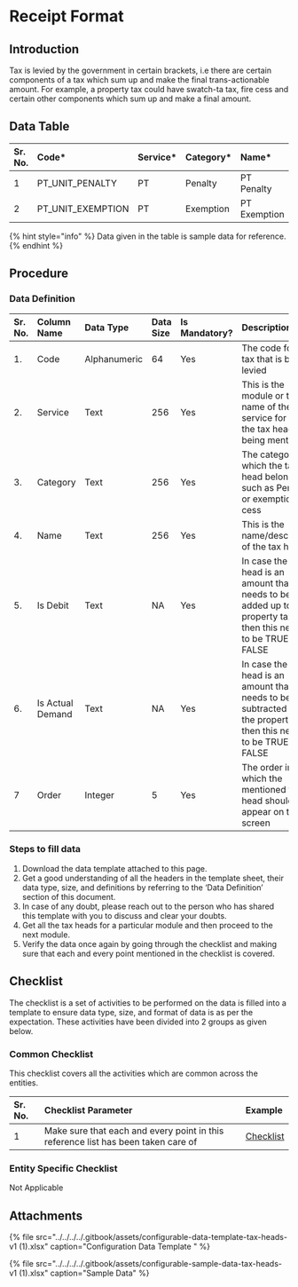 # Receipt Format

## Introduction

Tax is levied by the government in certain brackets, i.e there are certain components of a tax which sum up and make the final trans-actionable amount. For example, a property tax could have swatch-ta tax, fire cess and certain other components which sum up and make a final amount.

## Data Table

| Sr. No. | Code\* | Service\* | Category\* | Name\* | Is Debit\* | Is Actual Demand\* | Order\* |
| :--- | :--- | :--- | :--- | :--- | :--- | :--- | :--- |
| 1 | PT\_UNIT\_PENALTY | PT | Penalty | PT Penalty | FALSE | FALSE | 1 |
| 2 | PT\_UNIT\_EXEMPTION | PT | Exemption | PT Exemption | TRUE | TRUE | 2 |

{% hint style="info" %}
Data given in the table is sample data for reference.
{% endhint %}

## Procedure

### Data Definition

| Sr. No. | Column Name | Data Type | Data Size | Is Mandatory? | Description |
| :--- | :--- | :--- | :--- | :--- | :--- |
| 1. | Code | Alphanumeric | 64 | Yes | The code for the tax that is being levied |
| 2. | Service | Text | 256 | Yes | This is the module or the name of the service for which the tax head is being mentioned |
| 3. | Category | Text | 256 | Yes | The category to which the tax head belongs such as Penalty or exemption or cess |
| 4. | Name | Text | 256 | Yes | This is the name/description of the tax head |
| 5. | Is Debit | Text | NA | Yes | In case the tax head is an amount that needs to be added up to the property tax, then this needs to be TRUE else FALSE |
| 6. | Is Actual Demand | Text | NA | Yes | In case the tax head is an amount that needs to be subtracted from the property tax, then this needs to be TRUE else FALSE |
| 7 | Order | Integer | 5 | Yes | The order in which the mentioned tax head should appear on the screen |

### Steps to fill data

1. Download the data template attached to this page.
2. Get a good understanding of all the headers in the template sheet, their data type, size, and definitions by referring to the ‘Data Definition’ section of this document.
3. In case of any doubt, please reach out to the person who has shared this template with you to discuss and clear your doubts.
4. Get all the tax heads for a particular module and then proceed to the next module.
5. Verify the data once again by going through the checklist and making sure that each and every point mentioned in the checklist is covered.

## Checklist

The checklist is a set of activities to be performed on the data is filled into a template to ensure data type, size, and format of data is as per the expectation. These activities have been divided into 2 groups as given below.

### Common Checklist

This checklist covers all the activities which are common across the entities.

| Sr. No. | Checklist Parameter | Example |
| :--- | :--- | :--- |
| 1 | Make sure that each and every point in this reference list has been taken care of | [Checklist](../common-config/checklist.md) |

### Entity Specific Checklist

Not Applicable

## Attachments

{% file src="../../../../.gitbook/assets/configurable-data-template-tax-heads-v1 \(1\).xlsx" caption="Configuration Data Template " %}

{% file src="../../../../.gitbook/assets/configurable-sample-data-tax-heads-v1 \(1\).xlsx" caption="Sample Data" %}

